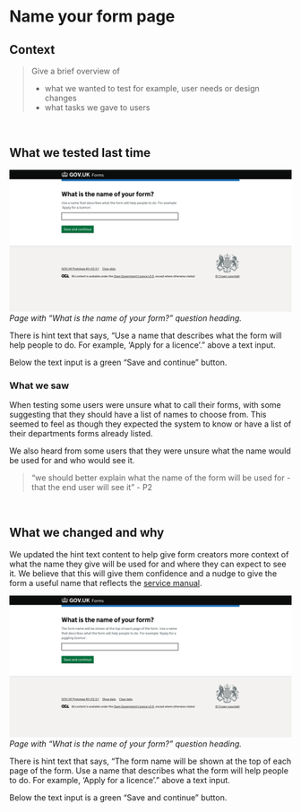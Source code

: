 # Name your form page

## Context

> Give a brief overview of
> - what we wanted to test for example, user needs or design changes
> - what tasks we gave to users

<br>

## What we tested last time

![Old version of what is the name of your form question page. Screenshot](../../prototype-version-1/screenshots/002-Create-a-form.png)  
*Page with “What is the name of your form?” question heading.*

There is hint text that says, “Use a name that describes what the form will help people to do. For example, ‘Apply for a licence’.” above a text input.

Below the text input is a green “Save and continue” button.

### What we saw

When testing some users were unsure what to call their forms, with some suggesting that they should have a list of names to choose from. This seemed to feel as though they expected the system to know or have a list of their departments forms already listed.  

We also heard from some users that they were unsure what the name would be used for and who would see it.  
> “we should better explain what the name of the form will be used for - that the end user will see it” - P2

<br>

## What we changed and why

We updated the hint text content to help give form creators more context of what the name they give will be used for and where they can expect to see it. We believe that this will give them confidence and a nudge to give the form a useful name that reflects the [service manual](https://www.gov.uk/service-manual/design/naming-your-service).

![Newer version of what is the name of your form question page. Screenshot](../screenshots/002-Create-a-form.png)  
*Page with “What is the name of your form?” question heading.*

There is hint text that says, “The form name will be shown at the top of each page of the form. Use a name that describes what the form will help people to do. For example, ‘Apply for a licence’.” above a text input.

Below the text input is a green “Save and continue” button.
